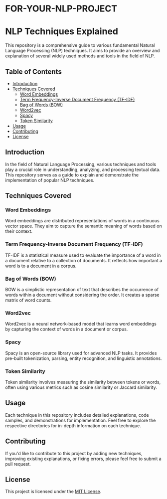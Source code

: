 # FOR-YOUR-NLP-PROJECT

# NLP Techniques Explained

This repository is a comprehensive guide to various fundamental Natural Language Processing (NLP) techniques. It aims to provide an overview and explanation of several widely used methods and tools in the field of NLP.

## Table of Contents

- [Introduction](#introduction)
- [Techniques Covered](#techniques-covered)
  - [Word Embeddings](#word-embeddings)
  - [Term Frequency-Inverse Document Frequency (TF-IDF)](#term-frequency-inverse-document-frequency-tf-idf)
  - [Bag of Words (BOW)](#bag-of-words-bow)
  - [Word2vec](#word2vec)
  - [Spacy](#spacy)
  - [Token Similarity](#token-similarity)
- [Usage](#usage)
- [Contributing](#contributing)
- [License](#license)

## Introduction

In the field of Natural Language Processing, various techniques and tools play a crucial role in understanding, analyzing, and processing textual data. This repository serves as a guide to explain and demonstrate the implementation of popular NLP techniques.

## Techniques Covered

### Word Embeddings

Word embeddings are distributed representations of words in a continuous vector space. They aim to capture the semantic meaning of words based on their context.

### Term Frequency-Inverse Document Frequency (TF-IDF)

TF-IDF is a statistical measure used to evaluate the importance of a word in a document relative to a collection of documents. It reflects how important a word is to a document in a corpus.

### Bag of Words (BOW)

BOW is a simplistic representation of text that describes the occurrence of words within a document without considering the order. It creates a sparse matrix of word counts.

### Word2vec

Word2vec is a neural network-based model that learns word embeddings by capturing the context of words in a document or corpus.

### Spacy

Spacy is an open-source library used for advanced NLP tasks. It provides pre-built tokenization, parsing, entity recognition, and linguistic annotations.

### Token Similarity

Token similarity involves measuring the similarity between tokens or words, often using various metrics such as cosine similarity or Jaccard similarity.

## Usage

Each technique in this repository includes detailed explanations, code samples, and demonstrations for implementation. Feel free to explore the respective directories for in-depth information on each technique.

## Contributing

If you'd like to contribute to this project by adding new techniques, improving existing explanations, or fixing errors, please feel free to submit a pull request.

## License

This project is licensed under the [MIT License](LICENSE).
